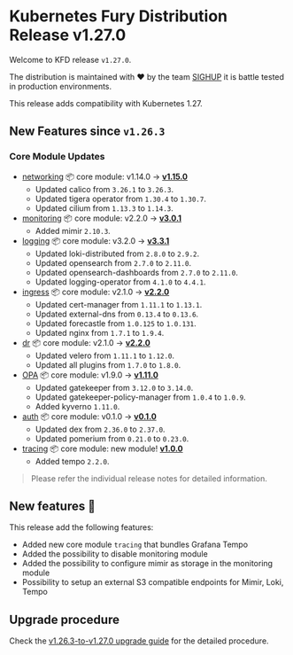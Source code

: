 # Kubernetes Fury Distribution Release v1.27.0

Welcome to KFD release `v1.27.0`.

The distribution is maintained with ❤️ by the team [SIGHUP](https://sighup.io/) it is battle tested in production environments.

This release adds compatibility with Kubernetes 1.27.

## New Features since `v1.26.3`

### Core Module Updates

- [networking](https://github.com/sighupio/fury-kubernetes-networking) 📦 core module: v1.14.0 -> [**v1.15.0**](https://github.com/sighupio/fury-kubernetes-networking/releases/tag/v1.15.0)
  - Updated calico from `3.26.1` to `3.26.3`.
  - Updated tigera operator from `1.30.4` to `1.30.7`.
  - Updated cilium from `1.13.3` to `1.14.3`.
- [monitoring](https://github.com/sighupio/fury-kubernetes-monitoring) 📦 core module: v2.2.0 -> [**v3.0.1**](https://github.com/sighupio/fury-kubernetes-monitoring/releases/tag/v3.0.0)
  - Added mimir `2.10.3`.
- [logging](https://github.com/sighupio/fury-kubernetes-logging) 📦 core module: v3.2.0 -> [**v3.3.1**](https://github.com/sighupio/fury-kubernetes-logging/releases/tag/v3.3.0)
  - Updated loki-distributed from `2.8.0` to `2.9.2`.
  - Updated opensearch from `2.7.0` to `2.11.0`.
  - Updated opensearch-dashboards from `2.7.0` to `2.11.0`.
  - Updated logging-operator from `4.1.0` to `4.4.1`.
- [ingress](https://github.com/sighupio/fury-kubernetes-ingress) 📦 core module: v2.1.0 -> [**v2.2.0**](https://github.com/sighupio/fury-kubernetes-ingress/releases/tag/v2.2.0)
  - Updated cert-manager from `1.11.1` to `1.13.1`.
  - Updated external-dns from `0.13.4` to `0.13.6`.
  - Updated forecastle from `1.0.125` to `1.0.131`.
  - Updated nginx from `1.7.1` to `1.9.4`.
- [dr](https://github.com/sighupio/fury-kubernetes-dr) 📦 core module: v2.1.0 -> [**v2.2.0**](https://github.com/sighupio/fury-kubernetes-dr/releases/tag/v2.2.0)
  - Updated velero from `1.11.1` to `1.12.0`.
  - Updated all plugins from `1.7.0` to `1.8.0`.
- [OPA](https://github.com/sighupio/fury-kubernetes-opa) 📦 core module: v1.9.0 -> [**v1.11.0**](https://github.com/sighupio/fury-kubernetes-opa/releases/tag/v1.11.0)
  - Updated gatekeeper from `3.12.0` to `3.14.0`.
  - Updated gatekeeper-policy-manager from `1.0.4` to `1.0.9`.
  - Added kyverno `1.11.0`.
- [auth](https://github.com/sighupio/fury-kubernetes-auth) 📦 core module: v0.1.0 -> [**v0.1.0**](https://github.com/sighupio/fury-kubernetes-auth/releases/tag/v0.1.0)
  - Updated dex from `2.36.0` to `2.37.0`.
  - Updated pomerium from `0.21.0` to `0.23.0`.
- [tracing](https://github.com/sighupio/fury-kubernetes-tracing) 📦 core module: new module! [**v1.0.0**](https://github.com/sighupio/fury-kubernetes-tracing/releases/tag/v1.0.0)
  - Added tempo `2.2.0`.
> Please refer the individual release notes for detailed information.


## New features 🌟

This release add the following features:

- Added new core module `tracing` that bundles Grafana Tempo
- Added the possibility to disable monitoring module
- Added the possibility to configure mimir as storage in the monitoring module
- Possibility to setup an external S3 compatible endpoints for Mimir, Loki, Tempo


## Upgrade procedure

Check the [v1.26.3-to-v1.27.0 upgrade guide](../upgrades/v1.26.3-to-v1.27.0.md) for the detailed procedure.
